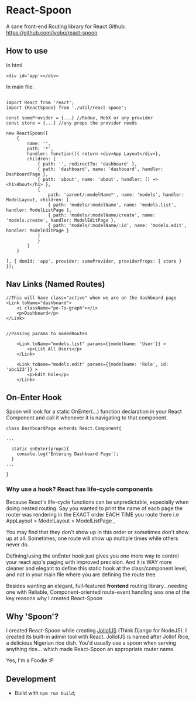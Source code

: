 # React-Spoon

A sane front-end Routing library for React
Github: https://github.com/iyobo/react-spoon


## How to use

in html
```
<div id='app'></div>
```

In main file:
```

import React from 'react';
import {ReactSpoon} from './util/react-spoon';

const someProvider = {...} //Redux, MobX or any provider
const store = {...} //any props the provider needs

new ReactSpoon([
    {
        name: '',
        path: '*',
        handler: function(){ return <div>App Layout</div>},
        children: [
            { path: '', redirectTo: 'dashboard' },
            { path: 'dashboard', name: 'dashboard', handler: DashboardPage },
            { path: 'about', name: 'about', handler: () => <h1>About</h1> },
            {
                path: 'parent/:modelName*', name: 'models', handler: ModelLayout, children: [
                { path: 'models/:modelName', name: 'models.list', handler: ModelListPage },
                { path: 'models/:modelName/create', name: 'models.create', handler: ModelEditPage },
                { path: 'models/:modelName/:id', name: 'models.edit', handler: ModelEditPage }
            ]
            }
        ]
    }

], { domId: 'app', provider: someProvider, providerProps: { store } });
```

## Nav Links (Named Routes)

```
//This will have class="active" when we are on the dashboard page
<Link toName="dashboard">
    <i className="pe-7s-graph"></i>
    <p>Dashboard</p>
</Link>


//Passing params to namedRoutes

    <Link toName="models.list" params={{modelName: 'User'}} >
        <p>List All Users</p>
    </Link>

    <Link toName="models.edit" params={{modelName: 'Role', id: 'abc123'}} >
        <p>Edit Role</p>
    </Link>

```

## On-Enter Hook

Spoon will look for a static OnEnter(...) function declaration in your React Component and call it whenever it is navigating to that component.

```
class DashboardPage extends React.Component{

...

  static onEnter(props){
    console.log('Entering Dashboard Page');
  }
...

}
```

### Why use a hook? React has life-cycle components

Because React's life-cycle functions can be unpredictable, especially when doing nested routing.
Say you wanted to print the name of each page the router was rendering in the EXACT order EACH TIME you route there i.e AppLayout > ModelLayout > ModelListPage ,

You may find that they don't show up in this order or sometimes don't show up at all. Sometimes, one route will show up multiple times while others never do.

Defining/using the onEnter hook just gives you one more way to control your react app's paging with improved precision. 
And it is WAY more cleaner and elegant to define this static hook at the class/component level, and not in your main file where you are defining the route tree.

Besides wanting an elegant, full-featured **frontend** routing library...needing one with Reliable, Component-oriented route-event handling was one of the key reasons why I created React-Spoon


## Why 'Spoon'?

I created React-Spoon while creating [JollofJS](http://github.com/iyobo/jollofjs) (Think Django for NodeJS). I created its built-in admin tool with React.
JollofJS is named after Jollof Rice, a delicious Nigerian rice dish.
You'd usually use a spoon when serving anything rice... which made React-Spoon an appropriate router name.


Yes, I'm a Foodie :P


## Development

* Build with `npm run build`;
